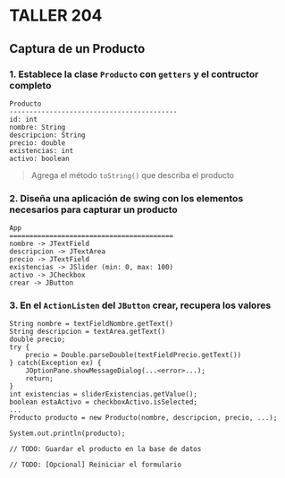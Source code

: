 # TALLER 204

## Captura de un Producto

### 1. Establece la clase `Producto` con `getters` y el contructor completo

    Producto
    ------------------------------------------
    id: int
    nombre: String
    descripcion: String
    precio: double
    existencias: int
    activo: boolean

> Agrega el método `toString()` que describa el producto
    
### 2. Diseña una aplicación de swing con los elementos necesarios para capturar un producto

    App
    =========================================
    nombre -> JTextField
    descripcion -> JTextArea
    precio -> JTextField
    existencias -> JSlider (min: 0, max: 100)
    activo -> JCheckbox
    crear -> JButton

### 3. En el `ActionListen` del `JButton` crear, recupera los valores

    String nombre = textFieldNombre.getText()
    String descripcion = textArea.getText()
    double precio;
    try {
        precio = Double.parseDouble(textFieldPrecio.getText())
    } catch(Exception ex) {
        JOptionPane.showMessageDialog(...<error>...);
        return;
    }
    int existencias = sliderExistencias.getValue();
    boolean estaActivo = checkboxActivo.isSelected;
    ...
    Producto producto = new Producto(nombre, descripcion, precio, ...);

    System.out.println(producto);

    // TODO: Guardar el producto en la base de datos 

    // TODO: [Opcional] Reiniciar el formulario